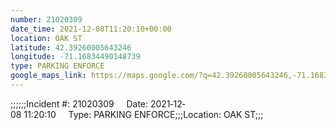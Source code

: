 ```yaml
---
number: 21020309
date_time: 2021-12-08T11:20:10+00:00
location: OAK ST
latitude: 42.39260005643246
longitude: -71.16834490148739
type: PARKING ENFORCE
google_maps_link: https://maps.google.com/?q=42.39260005643246,-71.16834490148739
---
```


;;;;;;Incident #: 21020309     Date: 2021‐12‐08 11:20:10     Type: PARKING ENFORCE;;;Location: OAK ST;;;
